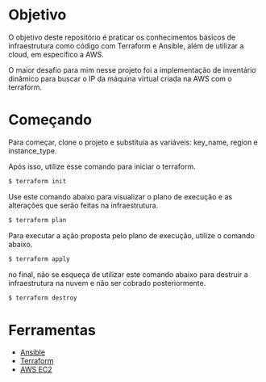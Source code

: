 # Objetivo

O objetivo deste repositório é praticar os conhecimentos básicos de infraestrutura como código com Terraform e Ansible, além de utilizar a cloud, em específico a AWS.

O maior desafio para mim nesse projeto foi a implementação de inventário dinâmico para buscar o IP da máquina virtual criada na AWS com o terraform.

# Começando

Para começar, clone o projeto e substituia as variáveis: key_name, region e instance_type.

Após isso, utilize esse comando para iniciar o terraform.
```bash
$ terraform init
```
Use este comando abaixo para visualizar o plano de execução e as alterações que serão feitas na infraestrutura.

```bash
$ terraform plan
```
Para executar a ação proposta pelo plano de execução, utilize o comando abaixo.

```bash
$ terraform apply
```

no final, não se esqueça de utilizar este comando abaixo para destruir a infraestrutura na nuvem e não ser cobrado posteriormente.

```bash
$ terraform destroy
```


# Ferramentas

- [Ansible](https://docs.ansible.com/ansible/latest/index.html)
- [Terraform](https://www.terraform.io)
- [AWS EC2](https://aws.amazon.com/ec2/)